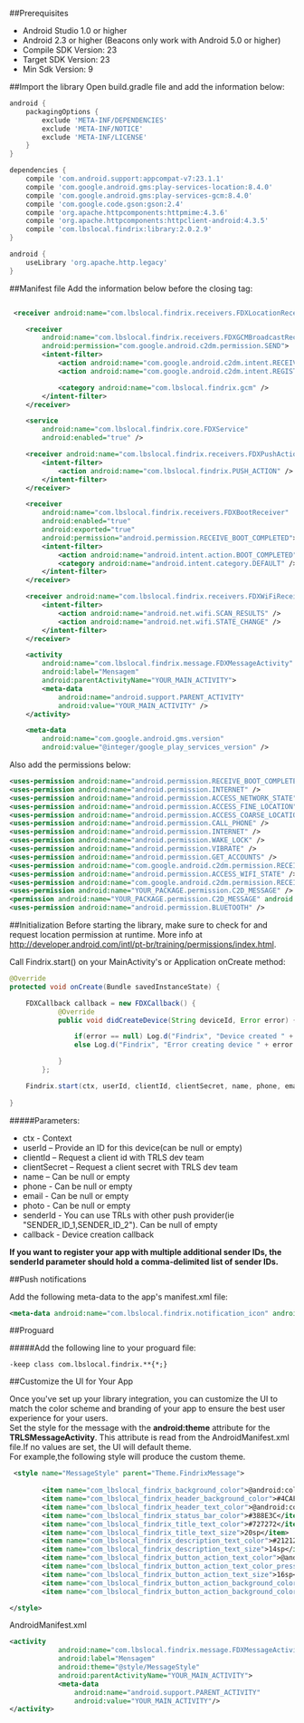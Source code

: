 ##Prerequisites
- Android Studio 1.0 or higher
- Android 2.3 or higher (Beacons only work with Android 5.0 or higher)
- Compile SDK Version: 23
- Target SDK Version: 23
- Min Sdk Version: 9

##Import the library
Open build.gradle file and add the information below:
```gradle
android {
    packagingOptions {
        exclude 'META-INF/DEPENDENCIES'
        exclude 'META-INF/NOTICE'
        exclude 'META-INF/LICENSE'
    }
}

dependencies {
    compile 'com.android.support:appcompat-v7:23.1.1'
    compile 'com.google.android.gms:play-services-location:8.4.0'
    compile 'com.google.android.gms:play-services-gcm:8.4.0'
    compile 'com.google.code.gson:gson:2.4'
    compile 'org.apache.httpcomponents:httpmime:4.3.6'
    compile 'org.apache.httpcomponents:httpclient-android:4.3.5'
    compile 'com.lbslocal.findrix:library:2.0.2.9'
}

android {
    useLibrary 'org.apache.http.legacy'
}

```

##Manifest file
Add the information below before the closing </application> tag:
```xml

 <receiver android:name="com.lbslocal.findrix.receivers.FDXLocationReceiver" />

    <receiver
        android:name="com.lbslocal.findrix.receivers.FDXGCMBroadcastReceiver"
        android:permission="com.google.android.c2dm.permission.SEND">
        <intent-filter>
            <action android:name="com.google.android.c2dm.intent.RECEIVE" />
            <action android:name="com.google.android.c2dm.intent.REGISTRATION" />

            <category android:name="com.lbslocal.findrix.gcm" />
        </intent-filter>
    </receiver>

    <service
        android:name="com.lbslocal.findrix.core.FDXService"
        android:enabled="true" />

    <receiver android:name="com.lbslocal.findrix.receivers.FDXPushActionReceiver">
        <intent-filter>
            <action android:name="com.lbslocal.findrix.PUSH_ACTION" />
        </intent-filter>
    </receiver>

    <receiver
        android:name="com.lbslocal.findrix.receivers.FDXBootReceiver"
        android:enabled="true"
        android:exported="true"
        android:permission="android.permission.RECEIVE_BOOT_COMPLETED">
        <intent-filter>
            <action android:name="android.intent.action.BOOT_COMPLETED" />
            <category android:name="android.intent.category.DEFAULT" />
        </intent-filter>
    </receiver>

    <receiver android:name="com.lbslocal.findrix.receivers.FDXWiFiReceiver">
        <intent-filter>
            <action android:name="android.net.wifi.SCAN_RESULTS" />
            <action android:name="android.net.wifi.STATE_CHANGE" />
        </intent-filter>
    </receiver>

    <activity
        android:name="com.lbslocal.findrix.message.FDXMessageActivity"
        android:label="Mensagem"
        android:parentActivityName="YOUR_MAIN_ACTIVITY">
        <meta-data
            android:name="android.support.PARENT_ACTIVITY"
            android:value="YOUR_MAIN_ACTIVITY" />
    </activity>

    <meta-data
        android:name="com.google.android.gms.version"
        android:value="@integer/google_play_services_version" />
```
Also add the permissions below:
```xml
<uses-permission android:name="android.permission.RECEIVE_BOOT_COMPLETED" />
<uses-permission android:name="android.permission.INTERNET" />
<uses-permission android:name="android.permission.ACCESS_NETWORK_STATE" />
<uses-permission android:name="android.permission.ACCESS_FINE_LOCATION" />
<uses-permission android:name="android.permission.ACCESS_COARSE_LOCATION" />
<uses-permission android:name="android.permission.CALL_PHONE" />
<uses-permission android:name="android.permission.INTERNET" />
<uses-permission android:name="android.permission.WAKE_LOCK" />
<uses-permission android:name="android.permission.VIBRATE" />
<uses-permission android:name="android.permission.GET_ACCOUNTS" />
<uses-permission android:name="com.google.android.c2dm.permission.RECEIVE" />
<uses-permission android:name="android.permission.ACCESS_WIFI_STATE" />
<uses-permission android:name="com.google.android.c2dm.permission.RECEIVE" />
<uses-permission android:name="YOUR_PACKAGE.permission.C2D_MESSAGE" />
<permission android:name="YOUR_PACKAGE.permission.C2D_MESSAGE" android:protectionLevel="signature" />
<uses-permission android:name="android.permission.BLUETOOTH" />
```

##Initialization
Before starting the library, make sure to check for and request location permission at runtime. More info at http://developer.android.com/intl/pt-br/training/permissions/index.html.

Call Findrix.start() on your MainActivity's or Application onCreate method:
```java
@Override
protected void onCreate(Bundle savedInstanceState) {

	FDXCallback callback = new FDXCallback() {
            @Override
            public void didCreateDevice(String deviceId, Error error) {

                if(error == null) Log.d("Findrix", "Device created " + deviceId);
                else Log.d("Findrix", "Error creating device " + error.getMessage());

            }
        };

	Findrix.start(ctx, userId, clientId, clientSecret, name, phone, email, photo, senderId, callback);
	
}
```

#####Parameters:
- ctx - Context
- userId – Provide an ID for this device(can be null or empty) 
- clientId – Request a client id with TRLS dev team
- clientSecret – Request a client secret with TRLS dev team 
- name – Can be null or empty
- phone - Can be null or empty
- email - Can be null or empty
- photo - Can be null or empty
- senderId - You can use TRLs with other push provider(ie "SENDER_ID_1,SENDER_ID_2"). Can be null of empty
- callback - Device creation callback 

**If you want to register your app with multiple additional sender IDs, the senderId parameter should hold a comma-delimited list of sender IDs.**

##Push notifications

Add the following meta-data to the app's manifest.xml file:

```xml
<meta-data android:name="com.lbslocal.findrix.notification_icon" android:resource="@drawable/YOUR_NOTIFICATION_ICON"/>
```

##Proguard

#####Add the following line to your proguard file:
```proguard
-keep class com.lbslocal.findrix.**{*;}
```

##Customize the UI for Your App

Once you've set up your library integration, you can customize the UI to match the color scheme and branding of your app to ensure the best user experience for your users.  
Set the style for the message with the **android:theme** attribute for the **TRLSMessageActivity**. This attribute is read from the AndroidManifest.xml file.If no values are set, the UI will default theme.  
For example,the following style will produce the custom theme.  
```xml
 <style name="MessageStyle" parent="Theme.FindrixMessage">
 
        <item name="com_lbslocal_findrix_background_color">@android:color/white</item>
        <item name="com_lbslocal_findrix_header_background_color">#4CAF50</item>
        <item name="com_lbslocal_findrix_header_text_color">@android:color/white</item>
        <item name="com_lbslocal_findrix_status_bar_color">#388E3C</item>
        <item name="com_lbslocal_findrix_title_text_color">#727272</item>
        <item name="com_lbslocal_findrix_title_text_size">20sp</item>
        <item name="com_lbslocal_findrix_description_text_color">#212121</item>
        <item name="com_lbslocal_findrix_description_text_size">14sp</item>
        <item name="com_lbslocal_findrix_button_action_text_color">@android:color/white</item>
        <item name="com_lbslocal_findrix_button_action_text_color_pressed">@android:color/white</item>
        <item name="com_lbslocal_findrix_button_action_text_size">16sp</item>
        <item name="com_lbslocal_findrix_button_action_background_color">#448AFF</item>
        <item name="com_lbslocal_findrix_button_action_background_color_pressed">#448AFF</item>

</style>
```   
AndroidManifest.xml

```xml
<activity
            android:name="com.lbslocal.findrix.message.FDXMessageActivity"
            android:label="Mensagem"
            android:theme="@style/MessageStyle"
            android:parentActivityName="YOUR_MAIN_ACTIVITY">
            <meta-data
                android:name="android.support.PARENT_ACTIVITY"
                android:value="YOUR_MAIN_ACTIVITY"/>
</activity>
```   


